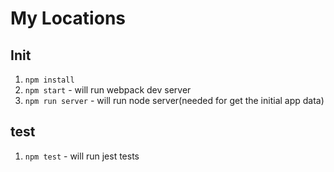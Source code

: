 # My Locations

## Init
1. `npm install`
2. `npm start` - will run webpack dev server
3. `npm run server` - will run node server(needed for get the initial app data)

## test
1. `npm test` - will run jest tests